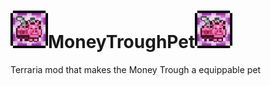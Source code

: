 # <a href="#"><img src="https://github.com/SoaringGecko/MoneyTroughPet/blob/master/icon.png?raw=true" height="60px"></a>MoneyTroughPet<a href="#"><img src="https://github.com/SoaringGecko/MoneyTroughPet/blob/master/icon.png?raw=true" height="60px"></a>
Terraria mod that makes the Money Trough a equippable pet
